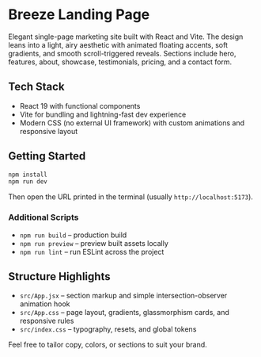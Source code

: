 # Breeze Landing Page

Elegant single-page marketing site built with React and Vite. The design leans into a light, airy aesthetic with animated floating accents, soft gradients, and smooth scroll-triggered reveals. Sections include hero, features, about, showcase, testimonials, pricing, and a contact form.

## Tech Stack

- React 19 with functional components
- Vite for bundling and lightning-fast dev experience
- Modern CSS (no external UI framework) with custom animations and responsive layout

## Getting Started

```bash
npm install
npm run dev
```

Then open the URL printed in the terminal (usually `http://localhost:5173`).

### Additional Scripts

- `npm run build` – production build
- `npm run preview` – preview built assets locally
- `npm run lint` – run ESLint across the project

## Structure Highlights

- `src/App.jsx` – section markup and simple intersection-observer animation hook
- `src/App.css` – page layout, gradients, glassmorphism cards, and responsive rules
- `src/index.css` – typography, resets, and global tokens

Feel free to tailor copy, colors, or sections to suit your brand.
